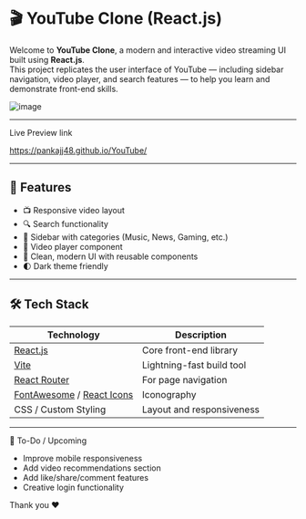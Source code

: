 # 🎬 YouTube Clone (React.js)

Welcome to **YouTube Clone**, a modern and interactive video streaming UI built using **React.js**.  
This project replicates the user interface of YouTube 
— including sidebar navigation, video player, and search features 
— to help you learn and demonstrate front-end skills.

![image](https://github.com/user-attachments/assets/6e24b84e-1e7b-4a76-bc42-17472145378c)


---

Live Preview link


 https://pankajj48.github.io/YouTube/



---

## 🚀 Features

- 📺 Responsive video layout
- 🔍 Search functionality
- 📁 Sidebar with categories (Music, News, Gaming, etc.)
- 🎥 Video player component
- 🎨 Clean, modern UI with reusable components
- 🌓 Dark theme friendly

---

## 🛠️ Tech Stack

| Technology | Description |
|------------|-------------|
| [React.js](https://reactjs.org/) | Core front-end library |
| [Vite](https://vitejs.dev/)     | Lightning-fast build tool |
| [React Router](https://reactrouter.com/) | For page navigation |
| [FontAwesome](https://fontawesome.com/) / [React Icons](https://react-icons.github.io/react-icons/) | Iconography |
| CSS / Custom Styling | Layout and responsiveness |

---

📌 To-Do / Upcoming

- Improve mobile responsiveness
- Add video recommendations section
- Add like/share/comment features
- Creative login functionality
  
Thank you ❤️
